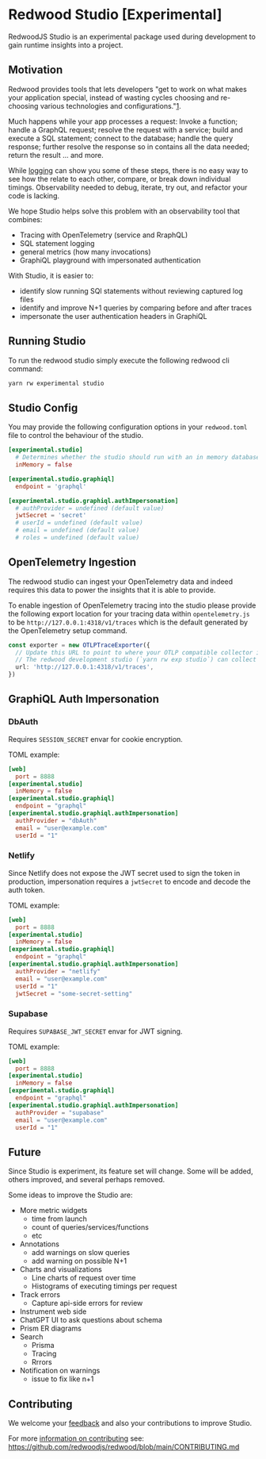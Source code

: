 # Redwood Studio [Experimental]


RedwoodJS Studio is an experimental package used during development to gain runtime insights into a project.

## Motivation

Redwood provides tools that lets developers "get to work on what makes your application special, instead of wasting cycles choosing and re-choosing various technologies and configurations."[1](https://github.com/redwoodjs/redwood/blob/main/README.md).

Much happens while your app processes a request: Invoke a function; handle a GraphQL request; resolve the request with a service; build and execute a SQL statement; connect to the database; handle the query response; further resolve the response so in contains all the data needed; return the result ... and more.

While [logging](https://redwoodjs.com/docs/logger) can show you some of these steps, there is no easy way to see how the relate to each other, compare, or break down individual timings. Observability needed to debug, iterate, try out, and refactor your code is lacking.

We hope Studio helps solve this problem with an observability tool that combines:

* Tracing with OpenTelemetry (service and RraphQL)
* SQL statement logging
* general metrics (how many invocations)
* GraphiQL playground with impersonated authentication

With Studio, it is easier to:

* identify slow running SQl statements without reviewing captured log files
* identify and improve N+1 queries by comparing before and after traces
* impersonate the user authentication headers in GraphiQL

## Running Studio

To run the redwood studio simply execute the following redwood cli command:
```bash
yarn rw experimental studio
```

## Studio Config

You may provide the following configuration options in your `redwood.toml` file to control the behaviour of the studio.

```toml
[experimental.studio]
  # Determines whether the studio should run with an in memory database or persist the data to a file in your project within `./redwood`
  inMemory = false

[experimental.studio.graphiql]
  endpoint = 'graphql'

[experimental.studio.graphiql.authImpersonation]
  # authProvider = undefined (default value)
  jwtSecret = 'secret'
  # userId = undefined (default value)
  # email = undefined (default value)
  # roles = undefined (default value)
```

## OpenTelemetry Ingestion

The redwood studio can ingest your OpenTelemetry data and indeed requires this data to power the insights that it is able to provide.

To enable ingestion of OpenTelemetry tracing into the studio please provide the following export location for your tracing data within `opentelemetry.js` to be `http://127.0.0.1:4318/v1/traces` which is the default generated by the OpenTelemetry setup command.
```ts
const exporter = new OTLPTraceExporter({
  // Update this URL to point to where your OTLP compatible collector is listening
  // The redwood development studio (`yarn rw exp studio`) can collect your telemetry at `http://127.0.0.1:4318/v1/traces`
  url: 'http://127.0.0.1:4318/v1/traces',
})
```

## GraphiQL Auth Impersonation

### DbAuth

Requires `SESSION_SECRET` envar for cookie encryption.

TOML example:

```toml
[web]
  port = 8888
[experimental.studio]
  inMemory = false
[experimental.studio.graphiql]
  endpoint = "graphql"
[experimental.studio.graphiql.authImpersonation]
  authProvider = "dbAuth"
  email = "user@example.com"
  userId = "1"
```

### Netlify

Since Netlify does not expose the JWT secret used to sign the token in production, impersonation requires a `jwtSecret` to encode and decode the auth token.

TOML example:

```toml
[web]
  port = 8888
[experimental.studio]
  inMemory = false
[experimental.studio.graphiql]
  endpoint = "graphql"
[experimental.studio.graphiql.authImpersonation]
  authProvider = "netlify"
  email = "user@example.com"
  userId = "1"
  jwtSecret = "some-secret-setting"
```

### Supabase

Requires `SUPABASE_JWT_SECRET` envar for JWT signing.

TOML example:

```toml
[web]
  port = 8888
[experimental.studio]
  inMemory = false
[experimental.studio.graphiql]
  endpoint = "graphql"
[experimental.studio.graphiql.authImpersonation]
  authProvider = "supabase"
  email = "user@example.com"
  userId = "1"
```

## Future

Since Studio is experiment, its feature set will change. Some will be added, others improved, and several perhaps removed.

Some ideas to improve the Studio are:

* More metric widgets
  * time from launch
  * count of queries/services/functions
  * etc
* Annotations
  * add warnings on slow queries
  * add warning on possible N+1
* Charts and visualizations
  * Line charts of request over time
  * Histograms of executing timings per request
* Track errors
  * Capture api-side errors for review
* Instrument web side
* ChatGPT UI to ask questions about schema
* Prism ER diagrams
* Search
    * Prisma
    * Tracing
    * Rrrors
* Notification on warnings
  * issue to fix like n+1

## Contributing

We welcome your [feedback](https://community.redwoodjs.com/t/redwood-studio-experimental/4771) and also your contributions to improve Studio.

For more [information on contributing](https://github.com/redwoodjs/redwood/blob/main/CONTRIBUTING.md) see: https://github.com/redwoodjs/redwood/blob/main/CONTRIBUTING.md
